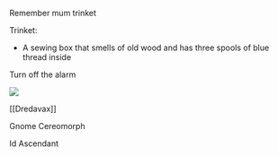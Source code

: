 Remember mum trinket 

Trinket:
- A sewing box that smells of old wood and has three spools of blue thread inside

Turn off the alarm

![](https://5e.tools/img/adventure/IDRotF/113-02-012.nautiloid.webp)


[[Dredavax]]

Gnome Cereomorph

Id Ascendant

